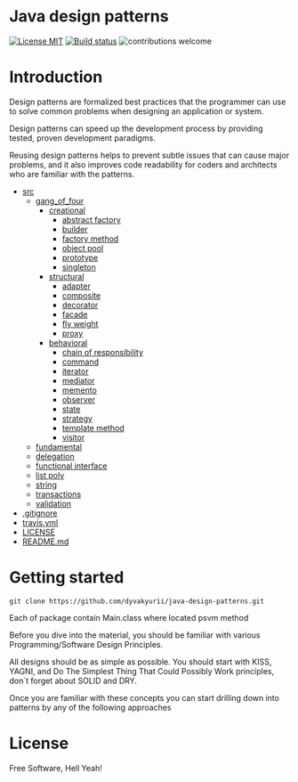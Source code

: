 # Java design patterns
[![License MIT](https://img.shields.io/badge/license-MIT-blue.svg)](https://raw.githubusercontent.com/DyvakYA/java-design-patterns/master/LICENSE.md)
[![Build status](https://travis-ci.com/DyvakYA/java-design-patterns.svg?branch=master)](https://travis-ci.org/DyvakYA/java-design-patterns) 
![contributions welcome](https://img.shields.io/badge/contributions-welcome-brightgreen.svg?style=flat)

# Introduction

Design patterns are formalized best practices that the programmer can use to
solve common problems when designing an application or system. 

Design patterns can speed up the development process by providing tested, proven
development paradigms.

Reusing design patterns helps to prevent subtle issues that can cause major
problems, and it also improves code readability for coders and architects who
are familiar with the patterns.

 * [src](./src)
    * [gang_of_four](src/gang_of_four)
        * [creational](src/gang_of_four/_1_creational)
            * [abstract factory](src/gang_of_four/_1_creational/_2_abstract_factory)
            * [builder](src/gang_of_four/_1_creational/_5_builder)
            * [factory method](src/gang_of_four/_1_creational/_1_factory_method)
            * [object pool](src/objectPool)
            * [prototype](src/gang_of_four/_1_creational/_4_prototype)
            * [singleton](src/gang_of_four/_1_creational/_3_singleton)
        * [structural](src/gang_of_four/_2_structural)
            * [adapter](src/gang_of_four/_2_structural/_1_adapter)
            * [composite](src/gang_of_four/_2_structural/_1_adapter)
            * [decorator](src/gang_of_four/_2_structural/_4_decorator)
            * [facade](src/gang_of_four/_2_structural/_5_facade)
            * [fly weight](src/gang_of_four/_2_structural/_6_fly_weight)
            * [proxy](src/gang_of_four/_2_structural/_7_proxy)
        * [behavioral](src/gang_of_four/_3_behavioral)
            * [chain of responsibility](src/gang_of_four/_3_behavioral/_1_chain_of_responsibility)
            * [command](src/gang_of_four/_3_behavioral/_2_command)
            * [iterator](src/gang_of_four/_3_behavioral/_3_iterator)
            * [mediator](src/gang_of_four/_3_behavioral/_4_mediator)
            * [memento](src/gang_of_four/_3_behavioral/_5_memento)
            * [observer](src/gang_of_four/_3_behavioral/_6_observer)
            * [state](src/gang_of_four/_3_behavioral/_7_state)
            * [strategy](src/gang_of_four/_3_behavioral/_8_strategy)
            * [template method](src/gang_of_four/_3_behavioral/_9_template_method)
            * [visitor](src/gang_of_four/_3_behavioral/_10_visitor)
   * [fundamental](./src/fundamental)
   * [delegation](./src/fundamental/delegation)
   * [functional interface](./src/functionalInterface)
   * [list poly](./src/listPoly)
   * [string](./src/string)
   * [transactions](./src/transactions)
   * [validation](./src/validation)
 * [.gitignore](./.gitignore)
 * [travis.yml](./.travis.yml)
 * [LICENSE](./LICENSE)
 * [README.md](./README.md)
 
 # Getting started
 
    git clone https://github.com/dyvakyurii/java-design-patterns.git
    
  Each of package contain Main.class where located psvm method
 
 Before you dive into the material, you should be familiar with various
 Programming/Software Design Principles.
 
 All designs should be as simple as possible. You should start with KISS, YAGNI, 
 and Do The Simplest Thing That Could Possibly Work principles, don`t forget about SOLID and DRY.
 
  Once you are familiar with these concepts you can start drilling down into
 patterns by any of the following approaches
 
 # License
 
 Free Software, Hell Yeah!
 



